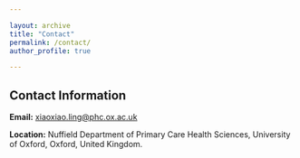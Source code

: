 ```yaml
---

layout: archive
title: "Contact"
permalink: /contact/
author_profile: true

---
```


## Contact Information

**Email:** xiaoxiao.ling@phc.ox.ac.uk

**Location:** Nuffield Department of Primary Care Health Sciences, University of Oxford, Oxford, United Kingdom.
